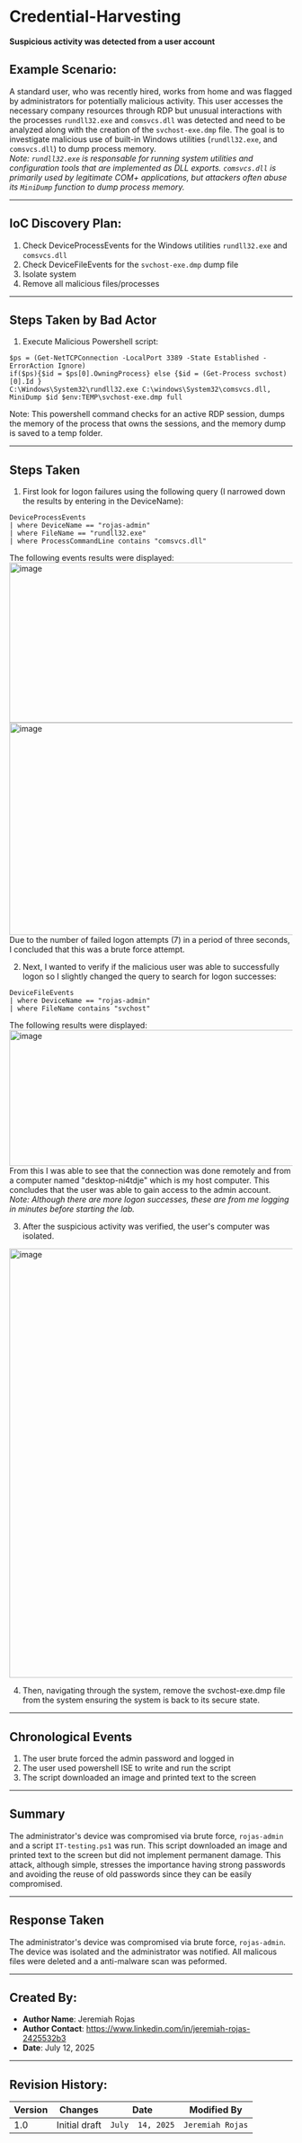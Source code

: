 # Credential-Harvesting
**Suspicious activity was detected from a user account**

## Example Scenario:
A standard user, who was recently hired, works from home and was flagged by administrators for potentially malicious activity. This user accesses the necessary company resources through RDP but unusual interactions with the processes ```rundll32.exe``` and ```comsvcs.dll``` was detected and need to be analyzed along with the creation of the ```svchost-exe.dmp``` file. The goal is to investigate malicious use of built-in Windows utilities (```rundll32.exe```, and ```comsvcs.dll```) to dump process memory.
</br>_Note: ```rundll32.exe``` is responsable for running system utilities and configuration tools that are implemented as DLL exports. ```comsvcs.dll``` is primarily used by legitimate COM+ applications, but attackers often abuse its ```MiniDump``` function to dump process memory._

---

## IoC Discovery Plan:
1. Check DeviceProcessEvents for the Windows utilities ```rundll32.exe``` and ```comsvcs.dll```
2. Check DeviceFileEvents for the ```svchost-exe.dmp``` dump file
3. Isolate system
4. Remove all malicious files/processes

---
## Steps Taken by Bad Actor
1. Execute Malicious Powershell script: 
```
$ps = (Get-NetTCPConnection -LocalPort 3389 -State Established -ErrorAction Ignore)
if($ps){$id = $ps[0].OwningProcess} else {$id = (Get-Process svchost)[0].Id }
C:\Windows\System32\rundll32.exe C:\windows\System32\comsvcs.dll, MiniDump $id $env:TEMP\svchost-exe.dmp full
```
Note: This powershell command checks for an active RDP session, dumps the memory of the process that owns the sessions, and the memory dump is saved to a temp folder.

---

## Steps Taken

1. First look for logon failures using the following query (I narrowed down the results by entering in the DeviceName):
```kql
DeviceProcessEvents
| where DeviceName == "rojas-admin"
| where FileName == "rundll32.exe"
| where ProcessCommandLine contains "comsvcs.dll"
```
The following events results were displayed:
<img width="1668" height="285" alt="image" src="https://github.com/user-attachments/assets/8f69b741-94fb-4933-9d16-9ccc8a9a5ab6" />
<img width="1660" height="378" alt="image" src="https://github.com/user-attachments/assets/ecdaac03-1a64-403f-8ecf-73feda3055e5" />
Due to the number of failed logon attempts (7) in a period of three seconds, I concluded that this was a brute force attempt.

2. Next, I wanted to verify if the malicious user was able to successfully logon so I slightly changed the query to search for logon successes:
```kql
DeviceFileEvents
| where DeviceName == "rojas-admin"
| where FileName contains "svchost"
```
The following results were displayed:
<img width="1668" height="242" alt="image" src="https://github.com/user-attachments/assets/2078e60b-ff88-41db-8b73-a634e317489b" />
From this I was able to see that the connection was done remotely and from a computer named "desktop-ni4tdje" which is my host computer. This concludes that the user was able to gain access to the admin account. _Note: Although there are more logon successes, these are from me logging in minutes before starting the lab._

3. After the suspicious activity was verified, the user's computer was isolated.
<img width="1432" height="764" alt="image" src="https://github.com/user-attachments/assets/d5146c24-2c0e-4fed-aa99-f1957befa36b" />

4. Then, navigating through the system, remove the svchost-exe.dmp file from the system ensuring the system is back to its secure state.

---

## Chronological Events

1. The user brute forced the admin password and logged in
2. The user used powershell ISE to write and run the script
3. The script downloaded an image and printed text to the screen

---

## Summary

The administrator's device was compromised via brute force, ```rojas-admin``` and a script ```IT-testing.ps1``` was run. This script downloaded an image and printed text to the screen but did not implement permanent damage. This attack, although simple, stresses the importance having strong passwords and avoiding the reuse of old passwords since they can be easily compromised.

---

## Response Taken
The administrator's device was compromised via brute force, ```rojas-admin```. The device was isolated and the administrator was notified. All malicous files were deleted and a anti-malware scan was peformed.

---

## Created By:
- **Author Name**: Jeremiah Rojas
- **Author Contact**: https://www.linkedin.com/in/jeremiah-rojas-2425532b3
- **Date**: July 12, 2025

---

## Revision History:
| **Version** | **Changes**                   | **Date**         | **Modified By**   |
|-------------|-------------------------------|------------------|-------------------|
| 1.0         | Initial draft                  | `July  14, 2025`  | `Jeremiah Rojas`   
